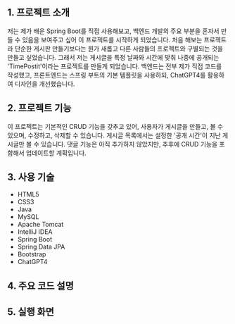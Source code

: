 ## 1. 프로젝트 소개

저는 제가 배운 Spring Boot를 직접 사용해보고, 백엔드 개발의 주요 부분을 혼자서 만들 수 있음을 보여주고 싶어 이 프로젝트를 시작하게 되었습니다. 처음 해보는 프로젝트라 단순한 게시판 만들기보다는 뭔가 새롭고 다른 사람들의 프로젝트와 구별되는 것을 만들고 싶었습니다. 그래서 저는 게시글을 특정 날짜와 시간에 맞춰 나중에 공개되는 'TimePostit'이라는 프로젝트를 만들게 되었습니다. 백엔드는 전부 제가 직접 코드를 작성했고, 프론트엔드는 스프링 부트의 기본 템플릿을 사용하되, ChatGPT4를 활용하여 디자인을 개선했습니다.

## 2. 프로젝트 기능

이 프로젝트는 기본적인 CRUD 기능을 갖추고 있어, 사용자가 게시글을 만들고, 볼 수 있으며, 수정하고, 삭제할 수 있습니다. 게시글 목록에서는 설정한 '공개 시간'이 지난 게시글만 볼 수 있습니다. 댓글 기능은 아직 추가하지 않았지만, 추후에 CRUD 기능을 포함해서 업데이트할 계획입니다.

## 3. 사용 기술

- HTML5
- CSS3
- Java
- MySQL
- Apache Tomcat
- IntelliJ IDEA
- Spring Boot
- Spring Data JPA
- Bootstrap
- ChatGPT4

## 4. 주요 코드 설명

## 5. 실행 화면
